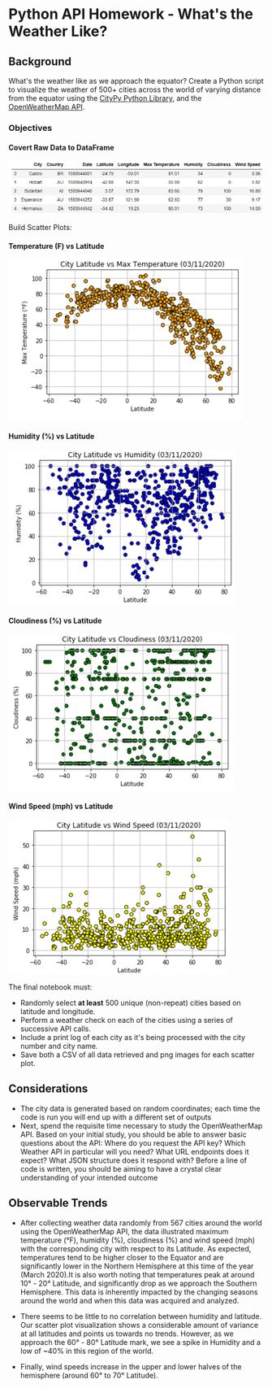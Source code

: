 # Python API Homework - What's the Weather Like?

## Background

What's the weather like as we approach the equator? Create a Python script to visualize the weather of 500+ cities across the world of varying distance from the equator using the [CityPy Python Library](pypi.org/project/citipy/), and the [OpenWeatherMap API](openweathermap.org/api).


### Objectives


#### Covert Raw Data to DataFrame
![](Images/converted-raw-data_df.PNG)

Build Scatter Plots:

#### Temperature (F) vs Latitude
![](Images/Latitude_vs_Temperature.png)

#### Humidity (%) vs Latitude
![](Images/Latitude_vs_Humidity.png)

#### Cloudiness (%) vs Latitude
![](Images/Latitude_vs_Clouds.png)

#### Wind Speed (mph) vs Latitude
![](Images/Latitude_vs_Wind.png)

The final notebook must:
* Randomly select **at least** 500 unique (non-repeat) cities based on latitude and longitude.
* Perform a weather check on each of the cities using a series of successive API calls.
* Include a print log of each city as it's being processed with the city number and city name.
* Save both a CSV of all data retrieved and png images for each scatter plot.


## Considerations

* The city data is generated based on random coordinates; each time the code is run you will end up with a different set of outputs
* Next, spend the requisite time necessary to study the OpenWeatherMap API. Based on your initial study, you should be able to answer basic questions about the API: Where do you request the API key? Which Weather API in particular will you need? What URL endpoints does it expect? What JSON structure does it respond with? Before a line of code is written, you should be aiming to have a crystal clear understanding of your intended outcome


## Observable Trends

* After collecting weather data randomly from 567 cities around the world using the OpenWeatherMap API, the data illustrated maximum temperature (°F), humidity (%), cloudiness (%) and wind speed (mph) with the corresponding city with respect to its Latitude. As expected, temperatures tend to be higher closer to the Equator and are significantly lower in the Northern Hemisphere at this time of the year (March 2020).It is also worth noting that temperatures peak at around 10° - 20° Latitude, and significantly drop as we approach the Southern Hemisphere. This data is inherently impacted by the changing seasons around the world and when this data was acquired and analyzed.

* There seems to be little to no correlation between humidity and latitude. Our scatter plot visualization shows a considerable amount of variance at all latitudes and points us towards no trends. However, as we approach the 60° - 80° Latitude mark, we see a spike in Humidity and a low of ~40% in this region of the world.

* Finally, wind speeds increase in the upper and lower halves of the hemisphere (around 60° to 70° Latitude).
